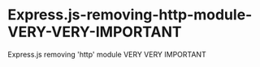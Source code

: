 # Express.js-removing-http-module-VERY-VERY-IMPORTANT
Express.js removing 'http' module VERY VERY IMPORTANT

